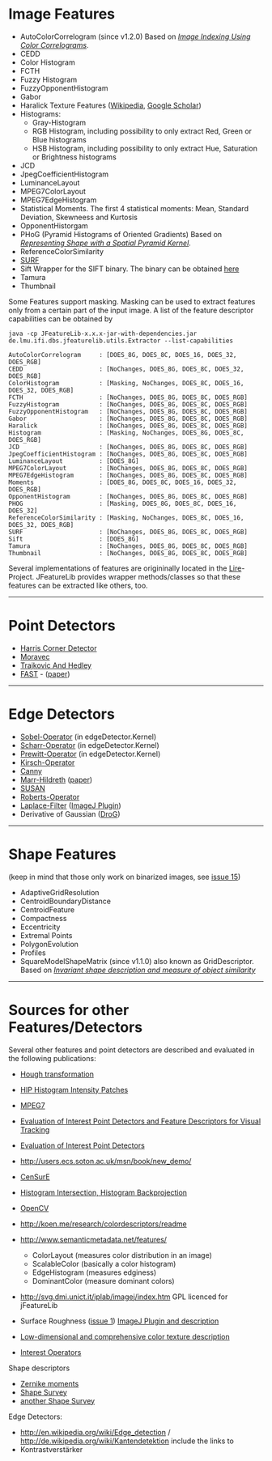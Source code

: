 # Image Features #
  * AutoColorCorrelogram (since v1.2.0) Based on _[Image Indexing Using Color Correlograms](http://doi.ieeecomputersociety.org/10.1109/CVPR.1997.609412)_.
  * CEDD
  * Color Histogram
  * FCTH
  * Fuzzy Histogram
  * FuzzyOpponentHistogram
  * Gabor
  * Haralick Texture Features ([Wikipedia](http://en.wikipedia.org/wiki/Co-occurrence_matrix), [Google Scholar](http://scholar.google.de/scholar?q=Textural+features+for+image+classification))
  * Histograms:
    * Gray-Histogram
    * RGB Histogram, including possibility to only extract Red, Green or Blue histograms
    * HSB Histogram, including possibility to only extract Hue, Saturation or Brightness histograms
  * JCD
  * JpegCoefficientHistogram
  * LuminanceLayout
  * MPEG7ColorLayout
  * MPEG7EdgeHistogram
  * Statistical Moments. The first 4 statistical moments: Mean, Standard Deviation, Skewneess and Kurtosis
  * OpponentHistorgam
  * PHoG (Pyramid Histograms of Oriented Gradients) Based on _[Representing Shape with a Spatial Pyramid Kernel](http://www.robots.ox.ac.uk/~vgg/publications/2007/Bosch07/)_.
  * ReferenceColorSimilarity
  * [SURF](http://labun.com/imagej-surf/)
  * Sift Wrapper for the SIFT binary. The binary can be obtained [here](http://www.cs.ubc.ca/~lowe/keypoints/)
  * Tamura
  * Thumbnail

Some Features support masking. Masking can be used to extract features only from a certain part of the input image.
A list of the feature descriptor capabilities can be obtained by
```
java -cp JFeatureLib-x.x.x-jar-with-dependencies.jar de.lmu.ifi.dbs.jfeaturelib.utils.Extractor --list-capabilities

AutoColorCorrelogram     : [DOES_8G, DOES_8C, DOES_16, DOES_32, DOES_RGB]
CEDD                     : [NoChanges, DOES_8G, DOES_8C, DOES_32, DOES_RGB]
ColorHistogram           : [Masking, NoChanges, DOES_8C, DOES_16, DOES_32, DOES_RGB]
FCTH                     : [NoChanges, DOES_8G, DOES_8C, DOES_RGB]
FuzzyHistogram           : [NoChanges, DOES_8G, DOES_8C, DOES_RGB]
FuzzyOpponentHistogram   : [NoChanges, DOES_8G, DOES_8C, DOES_RGB]
Gabor                    : [NoChanges, DOES_8G, DOES_8C, DOES_RGB]
Haralick                 : [NoChanges, DOES_8G, DOES_8C, DOES_RGB]
Histogram                : [Masking, NoChanges, DOES_8G, DOES_8C, DOES_RGB]
JCD                      : [NoChanges, DOES_8G, DOES_8C, DOES_RGB]
JpegCoefficientHistogram : [NoChanges, DOES_8G, DOES_8C, DOES_RGB]
LuminanceLayout          : [DOES_8G]
MPEG7ColorLayout         : [NoChanges, DOES_8G, DOES_8C, DOES_RGB]
MPEG7EdgeHistogram       : [NoChanges, DOES_8G, DOES_8C, DOES_RGB]
Moments                  : [DOES_8G, DOES_8C, DOES_16, DOES_32, DOES_RGB]
OpponentHistogram        : [NoChanges, DOES_8G, DOES_8C, DOES_RGB]
PHOG                     : [Masking, DOES_8G, DOES_8C, DOES_16, DOES_32]
ReferenceColorSimilarity : [Masking, NoChanges, DOES_8C, DOES_16, DOES_32, DOES_RGB]
SURF                     : [NoChanges, DOES_8G, DOES_8C, DOES_RGB]
Sift                     : [DOES_8G]
Tamura                   : [NoChanges, DOES_8G, DOES_8C, DOES_RGB]
Thumbnail                : [NoChanges, DOES_8G, DOES_8C, DOES_RGB]
```

Several implementations of features are origininally located in the [Lire](http://lire.googlecode.com)-Project. JFeatureLib provides wrapper methods/classes so that these features can be extracted like others, too.


---


# Point Detectors #
  * [Harris Corner Detector](http://svg.dmi.unict.it/iplab/imagej/Plugins/Feature%20Point%20Detectors/Harris/harris.htm)
  * [Moravec](http://code.google.com/p/jfeaturelib/wiki/Moravec)
  * [Trajkovic And Hedley](http://code.google.com/p/jfeaturelib/wiki/TrajkovicHedley)
  * [FAST](http://code.google.com/p/jfeaturelib/wiki/FAST) - ([paper](http://citeseerx.ist.psu.edu/viewdoc/download?doi=10.1.1.60.3991&rep=rep1&type=pdf))

---


# Edge Detectors #
  * [Sobel-Operator](http://en.wikipedia.org/wiki/Edge_detection) (in edgeDetector.Kernel)
  * [Scharr-Operator](http://en.wikipedia.org/wiki/Edge_detection) (in edgeDetector.Kernel)
  * [Prewitt-Operator](http://en.wikipedia.org/wiki/Edge_detection) (in edgeDetector.Kernel)
  * [Kirsch-Operator](http://en.wikipedia.org/wiki/Kirsch-Operator)
  * [Canny ](http://www.graphics.pku.edu.cn/members/chenyisong/lectures/readings/Canny86pami.pdf)
  * [Marr-Hildreth](http://de.wikipedia.org/wiki/Marr-Hildreth-Operator) ([paper](http://cirl.lcsr.jhu.edu/wiki/images/7/77/MarrHildreth.pdf))
  * [SUSAN](http://users.fmrib.ox.ac.uk/~steve/susan/susan/node2.html)
  * [Roberts-Operator](http://en.wikipedia.org/wiki/Roberts_Cross)
  * [Laplace-Filter](http://en.wikipedia.org/wiki/Discrete_Laplace_operator) ([ImageJ Plugin](http://svg.dmi.unict.it/iplab/imagej/Plugins/Forensics/Filters/PAGINE%20HTML/Laplaciano.html))
  * Derivative of Gaussian ([DroG](http://svg.dmi.unict.it/iplab/imagej/Plugins/Edge%20Detectors/Canny/EdgeDetection.htm))

---


# Shape Features #
(keep in mind that those only work on binarized images, see [issue 15](https://code.google.com/p/jfeaturelib/issues/detail?id=15))
  * AdaptiveGridResolution
  * CentroidBoundaryDistance
  * CentroidFeature
  * Compactness
  * Eccentricity
  * Extremal Points
  * PolygonEvolution
  * Profiles
  * SquareModelShapeMatrix (since v1.1.0) also known as GridDescriptor. Based on _[Invariant shape description and measure of object similarity](http://scholar.google.de/scholar?q="Invariant+shape+description+and+measure+of+object+similarity")_

---


# Sources for other Features/Detectors #
Several other features and point detectors are described and evaluated in the following publications:
  * [Hough transformation](http://www.dtic.mil/cgi-bin/GetTRDoc?AD=ADA457992&Location=U2&doc=GetTRDoc.pdf)
  * [HIP Histogram Intensity Patches](http://www.springerlink.com/index/16K40W2J465L3521.pdf)
  * [MPEG7](http://www.ee.columbia.edu/~sfchang/course/vis/REF/sikora01.pdf)
  * [Evaluation of Interest Point Detectors and Feature Descriptors for Visual Tracking](http://www.springerlink.com/content/k062m660066wl2j6/)
  * [Evaluation of Interest Point Detectors ](http://www.springerlink.com/content/k4v378g251624x64/)

  * http://users.ecs.soton.ac.uk/msn/book/new_demo/
  * [CenSurE](http://www.springerlink.com/content/ngx06074r126x362/)
  * [Histogram Intersection, Histogram Backprojection](http://dl.acm.org/citation.cfm?id=134841)
  * [OpenCV](http://opencv.willowgarage.com/wiki/)
  * http://koen.me/research/colordescriptors/readme
  * http://www.semanticmetadata.net/features/
    * ColorLayout (measures color distribution in an image)
    * ScalableColor (basically a color histogram)
    * EdgeHistogram (measures edginess)
    * DominantColor (measure dominant colors)
  * http://svg.dmi.unict.it/iplab/imagej/index.htm GPL licenced for jFeatureLib
  * Surface Roughness ([issue 1](https://code.google.com/p/jfeaturelib/issues/detail?id=1))  [ImageJ Plugin and description](http://www.gcsca.net/IJ/SurfCharJ.html)
  * [Low-dimensional and comprehensive color texture description](http://www.sciencedirect.com/science/article/pii/S107731421100186X)
  * [Interest Operators](http://de.wikipedia.org/wiki/Interest-Operator#Moravec-Operator)

Shape descriptors
  * [Zernike moments](http://citeseerx.ist.psu.edu/viewdoc/download?doi=10.1.1.89.431&rep=rep1&type=pdf)
  * [Shape Survey](http://hal.archives-ouvertes.fr/docs/00/44/60/37/PDF/ARS-Journal-SurveyPatternRecognition.pdf)
  * [another Shape Survey](http://cdn.intechopen.com/pdfs/5781/InTech-A_survey_of_shape_feature_extraction_techniques.pdf)

Edge Detectors:
  * http://en.wikipedia.org/wiki/Edge_detection / http://de.wikipedia.org/wiki/Kantendetektion include the links to
  * Kontrastverstärker